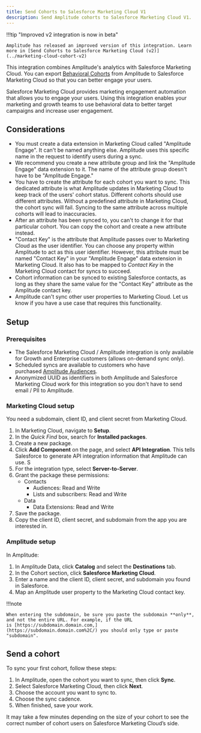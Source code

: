 ```yaml
---
title: Send Cohorts to Salesforce Marketing Cloud V1
description: Send Amplitude cohorts to Salesforce Marketing Cloud V1. 
---
```

<!-- vale off-->

!!!tip "Improved v2 integration is now in beta"

    Amplitude has released an improved version of this integration. Learn more in [Send Cohorts to Salesforce Marketing Cloud (v2)](../marketing-cloud-cohort-v2)

This integration combines Amplitude's analytics with Salesforce Marketing Cloud. You can export [Behavioral Cohorts](https://help.amplitude.com/hc/en-us/articles/231881448-Amplitude-2-0-Behavioral-Cohorts) from Amplitude to Salesforce Marketing Cloud so that you can better engage your users. 

Salesforce Marketing Cloud provides marketing engagement automation that allows you to engage your users. Using this integration enables your marketing and growth teams to use behavioral data to better target campaigns and increase user engagement. 

## Considerations

- You must create a data extension in Marketing Cloud called "Amplitude Engage". It can't be named anything else. Amplitude uses this specific name in the request to identify users during a sync.
- We recommend you create a new attribute group and link the "Amplitude Engage" data extension to it. The name of the attribute group doesn't have to be "Amplitude Engage."
- You have to create the attribute for each cohort you want to sync. This dedicated attribute is what Amplitude updates in Marketing Cloud to keep track of the users' cohort status. Different cohorts should use different attributes. Without a predefined attribute in Marketing Cloud, the cohort sync will fail. Syncing to the same attribute across multiple cohorts will lead to inaccuracies.
- After an attribute has been synced to, you can't to change it for that particular cohort. You can copy the cohort and create a new attribute instead.
- "Contact Key" is the attribute that Amplitude passes over to Marketing Cloud as the user identifier. You can choose any property within Amplitude to act as this user identifier. However, this attribute must be named "Contact Key" in your "Amplitude Engage" data extension in Marketing Cloud. It also has to be mapped to *Contact Key* in the Marketing Cloud contact for syncs to succeed.
- Cohort information can be synced to existing Salesforce contacts, as long as they share the same value for the "Contact Key" attribute as the Amplitude contact key.
- Amplitude can't sync other user properties to Marketing Cloud. Let us know if you have a use case that requires this functionality.

## Setup 

### Prerequisites

- The Salesforce Marketing Cloud / Amplitude integration is only available for Growth and Enterprise customers (allows on-demand sync only). 
- Scheduled syncs are available to customers who have purchased [Amplitude Audiences](https://help.amplitude.com/hc/en-us/articles/360028552471#syncs). 
- Anonymized UUID as identifiers in both Amplitude and Salesforce Marketing Cloud work for this integration so you don't have to send email / PII to Amplitude.

### Marketing Cloud setup

You need a subdomain, client ID, and client secret from Marketing Cloud.

1. In Marketing Cloud, navigate to **Setup**.
2. In the *Quick Find* box, search for **Installed packages**.
3. Create a new package. 
4. Click **Add Component** on the page, and select **API Integration**. This tells Salesforce to generate API integration information that Amplitude can use. S
5. For the integration type, select **Server-to-Server**.
6. Grant the package these permissions:
    - Contacts
      - Audiences: Read and Write
      - Lists and subscribers: Read and Write
    - Data
      - Data Extensions: Read and Write
7. Save the package. 
8. Copy the client ID, client secret, and subdomain from the app you are interested in.

### Amplitude setup

In Amplitude: 

1. In Amplitude Data, click **Catalog** and select the **Destinations** tab.
2. In the Cohort section, click **Salesforce Marketing Cloud**.
3. Enter a name and the client ID, client secret, and subdomain you found in Salesforce.
4. Map an Amplitude user property to the Marketing Cloud contact key. 

!!!note

    When entering the subdomain, be sure you paste the subdomain **only**, and not the entire URL. For example, if the URL is [https://subdomain.domain.com,](https://subdomain.domain.com%2C/) you should only type or paste "subdomain".

## Send a cohort

To sync your first cohort, follow these steps:

1. In Amplitude, open the cohort you want to sync, then click **Sync**.
2. Select Salesforce Marketing Cloud, then click **Next**.
3. Choose the account you want to sync to.
4. Choose the sync cadence.
5. When finished, save your work.

It may take a few minutes depending on the size of your cohort to see the correct number of cohort users on Salesforce Marketing Cloud’s side.
